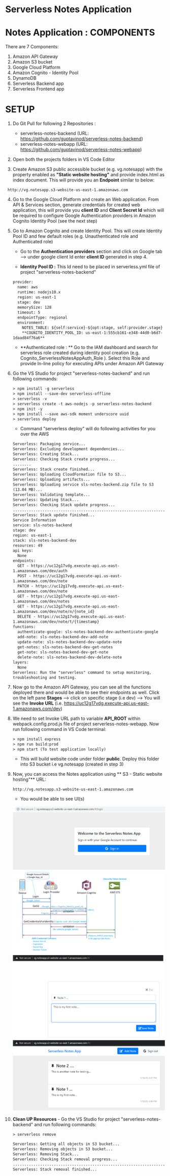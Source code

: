# Serverless Notes Application

# Notes Application : COMPONENTS

There are 7 Components:
1. Amazon API Gateway
2. Amazon S3 bucket
3. Google Cloud Platform
4. Amazon Cognito - Identity Pool
5. DynamoDB
6. Serverless Backend app
7. Serverless Frontend app

# SETUP
1. Do Git Pull for following 2 Repositories : 
	- serverless-notes-backend (URL: https://github.com/guptavinod/serverless-notes-backend) 
	- serverless-notes-webapp (URL:  https://github.com/guptavinod/serverless-notes-webapp)

2. Open both the projects folders in VS Code Editor

3. Create Amazon S3 public accessible bucket (e.g. vg.notesapp) with the property enabled as **"Static website hosting"** and provide index.html as index document. This will provide you an **Endpoint** similar to below:
```
 http://vg.notesapp.s3-website-us-east-1.amazonaws.com
```

4. Go to the Google Cloud Platform and create an Web application. From API & Services section, generate credentials for created web application, this will provide you **client ID** and **Client Secret Id** which will be required to configure Google Authentication providers in Amazon Cognito Identity Pool (see the next step)  

5. Go to Amazon Cognito and create Identity Pool. This will create Identity Pool ID and few default roles (e.g. Unauthenticated role and Authenticated role)
	- Go to the **Authentication providers** section and click on Google tab --> under google client Id enter **client ID** generated in step 4.
	
	- **Identity Pool ID :** This Id need to be placed in serverless.yml file of project "serverless-notes-backend"
	```
	provider:
	  name: aws
	  runtime: nodejs10.x
	  region: us-east-1
	  stage: dev
	  memorySize: 128
	  timeout: 5
	  endpointType: regional
	  environment:
		NOTES_TABLE: ${self:service}-${opt:stage, self:provider.stage}
		**COGNITO_IDENTITY_POOL_ID: us-east-1:555cb161-e348-44d0-b6d7-1daad84f76a6**
	```
 
	- **Authenticated role : ** Go to the IAM dashboard and search for serverless role created during identity pool creation (e.g. Cognito_ServerlessNotesAppAuth_Role ). Select this Role and provide In-line policy for executing APIs
	under Amazon API Gateway
	
6. Go the VS Studio for project "serverless-notes-backend" and run following commands:
	```
	> npm install -g serverless
	> npm install --save-dev serverless-offline
	> serverless -v
	> serverless create -t aws-nodejs -p serverless-notes-backend
	> npm init -y
	> npm install --save aws-sdk moment underscore uuid
	> serverless deploy
	```
	
	- Command "serverless deploy" will do following activities for you over the AWS
	```
	Serverless: Packaging service...
	Serverless: Excluding development dependencies...
	Serverless: Creating Stack...
	Serverless: Checking Stack create progress...
	........
	Serverless: Stack create finished...
	Serverless: Uploading CloudFormation file to S3...
	Serverless: Uploading artifacts...
	Serverless: Uploading service sls-notes-backend.zip file to S3 (13.04 MB)...
	Serverless: Validating template...
	Serverless: Updating Stack...
	Serverless: Checking Stack update progress...
	................................................................................................................................................
	Serverless: Stack update finished...
	Service Information
	service: sls-notes-backend  
	stage: dev
	region: us-east-1
	stack: sls-notes-backend-dev
	resources: 49
	api keys:
	  None
	endpoints:
	  GET - https://uc12g17vdg.execute-api.us-east-1.amazonaws.com/dev/auth
	  POST - https://uc12g17vdg.execute-api.us-east-1.amazonaws.com/dev/note
	  PATCH - https://uc12g17vdg.execute-api.us-east-1.amazonaws.com/dev/note
	  GET - https://uc12g17vdg.execute-api.us-east-1.amazonaws.com/dev/notes
	  GET - https://uc12g17vdg.execute-api.us-east-1.amazonaws.com/dev/note/n/{note_id}
	  DELETE - https://uc12g17vdg.execute-api.us-east-1.amazonaws.com/dev/note/t/{timestamp}
	functions:
	  authenticate-google: sls-notes-backend-dev-authenticate-google
	  add-note: sls-notes-backend-dev-add-note
	  update-note: sls-notes-backend-dev-update-note
	  get-notes: sls-notes-backend-dev-get-notes
	  get-note: sls-notes-backend-dev-get-note
	  delete-note: sls-notes-backend-dev-delete-note
	layers:
	  None
	Serverless: Run the "serverless" command to setup monitoring, troubleshooting and testing.
	```
	
7. Now go to the Amazon API Gateway, you can see all the functions deployed there and would be able to see their endpoints as well. Click on the left pane **Stages** --> click on specific stage (i.e dev) --> You will see the **Invoke URL** (i.e. https://uc12g17vdg.execute-api.us-east-1.amazonaws.com/dev)

8. We need to set Invoke URL path to variable **API_ROOT** within webpack.config.prod.js file of project serverless-notes-webapp. Now run following command in VS Code terminal:
	```
	> npm install express
	> npm run build:prod
	> npm start (To test application locally)
	```
	- This will build website code under folder **public**. Deploy this folder into S3 bucket i.e vg.notesapp (created in step 3)
	
9. Now, you can access the Notes application using ** S3 - Static website hosting"** URL:
	```
	http://vg.notesapp.s3-website-us-east-1.amazonaws.com
	```
	
	- You would be able to see UI(s)
	
	![Notes App - SignIn page](images/NotesApp-SignIn.png)	
	![Amazon-Cognito-(Federated Identities)-Authentication Flow](images/awscognito-authentication-flow.png)
	![Notes App - Add page](images/NotesApp-add.png)
	![Notes App - Listing page](images/NotesApp-listing.png)
	
10. **Clean UP Resources** - Go the VS Studio for project "serverless-notes-backend" and run following commands:
	```	
	> serverless remove
	```
   
	```
	Serverless: Getting all objects in S3 bucket...
	Serverless: Removing objects in S3 bucket...
	Serverless: Removing Stack...
	Serverless: Checking Stack removal progress...
	...........................................................................................
	Serverless: Stack removal finished...
	```

